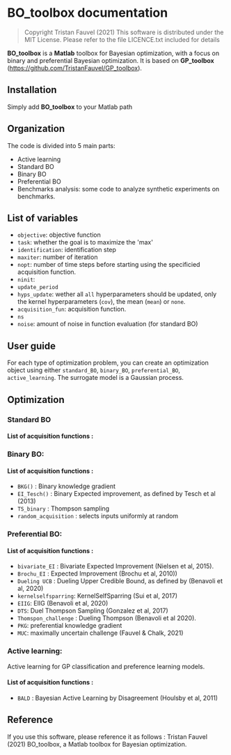 # BO_toolbox documentation
>Copyright Tristan Fauvel (2021)
>This software is distributed under the MIT License. Please refer to the file LICENCE.txt included for details

**BO_toolbox** is a **Matlab** toolbox for Bayesian optimization, with a focus on binary and preferential Bayesian optimization.
It is based on **GP_toolbox** (https://github.com/TristanFauvel/GP_toolbox).

## Installation
  Simply add **BO_toolbox** to your Matlab path

## Organization

The code is divided into 5 main parts:
  - Active learning
  - Standard BO
  - Binary BO
  - Preferential BO
  - Benchmarks analysis: some code to analyze synthetic experiments on benchmarks.

## List of variables

- `objective`: objective function  
- `task`: whether the goal is to maximize the 'max'
- `identification`: identification step
- `maxiter`: number of iteration
- `nopt`: number of time steps before starting using the specificied acquisition function.
- `ninit`:
- `update_period`
- `hyps_update`: wether all `all` hyperparameters should be updated, only the kernel hyperparameters (`cov`), the mean (`mean`) or `none`.
- `acquisition_fun`: acquisition function.
- `ns`
- `noise`: amount of noise in function evaluation (for standard BO)


## User guide

For each type of optimization problem, you can create an optimization object using either `standard_BO`, `binary_BO`, `preferential_BO`, `active_learning`. The surrogate model is a Gaussian process.

## Optimization

### Standard BO
####  List of acquisition functions :

### Binary BO:
####  List of acquisition functions :
  - `BKG()` :  Binary knowledge gradient
  - `EI_Tesch()` : Binary Expected improvement, as defined by Tesch et al (2013)
  - `TS_binary` : Thompson sampling
  - `random_acquisition` : selects inputs uniformly at random

### Preferential BO:
####  List of acquisition functions :
- `bivariate_EI` : Bivariate Expected Improvement (Nielsen et al, 2015).
- `Brochu_EI` : Expected Improvement (Brochu et al, 2010))
- `Dueling UCB` : Dueling Upper Credible Bound, as defined by (Benavoli et al, 2020)
-  `kernelselfsparring`: KernelSelfSparring (Sui et al, 2017)
- `EIIG`: EIIG (Benavoli et al, 2020)
- `DTS`: Duel Thompson Sampling (Gonzalez et al, 2017)
- `Thomspon_challenge` :  Dueling Thompson (Benavoli et al 2020).
- `PKG`: preferential knowledge gradient
- `MUC`: maximally uncertain challenge (Fauvel & Chalk, 2021)

### Active learning:
Active learning for GP classification and preference learning models.
####  List of acquisition functions :
- `BALD` : Bayesian Active Learning by Disagreement (Houlsby et al, 2011)

## Reference
If you use this software, please reference it as follows : Tristan Fauvel (2021) BO_toolbox, a Matlab toolbox for Bayesian optimization.
